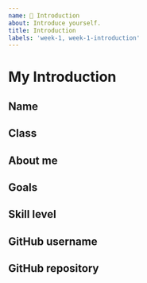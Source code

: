 ```yaml
---
name: 👋 Introduction
about: Introduce yourself.
title: Introduction
labels: 'week-1, week-1-introduction'
---
```


# My Introduction

<!-- A small heads up before you begin typing, never mention your name in combination with your HvA student number in public.* -->

## Name
<!-- Add your name here -->

## Class
<!-- Add your class here -->

## About me
<!-- Write something about yourself -->

## Goals
<!-- What are your goals for this class? -->

## Skill level
<!-- How would you describe you skill level? (e.g. beginner, intermediate, advanced, geek) -->

## GitHub username
<!--Add a link to your github page -->

## GitHub repository
<!-- Add a link to your github repository -->
